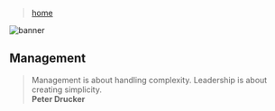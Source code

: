> [home](../)

![banner](/linguistics/photos/banner.png)

## Management

> Management is about handling complexity.
> Leadership is about creating simplicity.  
> **Peter Drucker**
